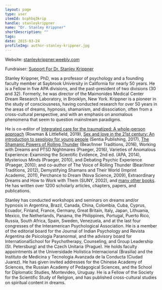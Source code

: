 ```yaml
---
layout: page
type: user
itemId: bcphbq3krip
handle: stanleykrippner
name: "Dr. Stanley Krippner"
shortDescription: ""
tags:
date: 2015-03-24
profileImg: author-stanley-krippner.jpg
---
```


Website: [stanleykrippner.weebly.com](https://stanleykrippner.weebly.com)

Fundraiser: [Support For Dr. Stanley Krippner](https://www.gofundme.com/f/support-for-dr-stanley-krippner)

Stanley Krippner, PhD, was a professor of psychology and a founding faculty member at Saybrook University in California for nearly 50 years. He is a Fellow in five APA divisions, and the past-president of two divisions (30 and 32). Formerly, he was director of the Maimonides Medical Center Dream Research Laboratory, in Brooklyn, New York. Krippner is a pioneer in the study of consciousness, having conducted research for over 50 years in the areas of dreams, hypnosis, shamanism, and dissociation, often from a cross-cultural perspective, and with an emphasis on anomalous phenomena that seem to question mainstream paradigms. 

He is co-editor of [Integrated care for the traumatized: A whole-person approach](https://rowman.com/ISBN/9781538121382/Integrated-Care-for-the-Traumatized-A-Whole-Person-Approach) (Rowman & Littlefield, 2019), [Sex and love in the 21st century: An introduction to sexology for young people](http://www.sentiapublishing.com/business/sex-and-love-in-the-21st-century-an-introduction-to-sexology-for-young-people-krippner-iljas/) (Sentia Publishing, 2017), [The Shamanic Powers of Rolling Thunder](https://www.innertraditions.com/the-shamanic-powers-of-rolling-thunder.html) (Bear/Inner Traditions, 2016), Working with Dreams and PTSD Nightmares (Praeger, 2016), Varieties of Anomalous Experience: Examining the Scientific Evidence, 2nd ed. (APA, 2014), Mysterious Minds (Praeger, 2010), and Debating Psychic Experience (Praeger, 2010); and co-author of The Voice of Rolling Thunder (Bear/Inner Traditions, 2012), Demystifying Shamans and Their World (Imprint Academic, 2011), Perchance to Dream (Nova Science, 2009), Extraordinary Dreams and How to Work with Them (SUNY, 2002), and [many other books](https://stanleykrippner.weebly.com/--books.html). He has written over 1200 scholarly articles, chapters, papers, and publications.​

Stanley has conducted workshops and seminars on dreams and/or hypnosis in Argentina, Brazil, Canada, China, Colombia, Cuba, Cyprus, Ecuador, Finland, France, Germany, Great Britain, Italy, Japan, Lithuania, Mexico, the Netherlands, Panama, the Philippines, Portugal, Puerto Rico, Russia, South Africa, Spain, Sweden, Venezuela, and at the last four congresses of the Interamerican Psychological Association. He is a member of the editorial board for the Journal of Indian Psychology and Revista Argentina de Psicologia Paranormal, and the advisory board for InternationalSchool for Psychotherapy, Counseling, and Group Leadership (St. Petersburg) and the Czech Unitaria (Prague). He holds faculty appointments at the Universidade Holistica Internacional (Brasilia) and the Instituto de Medicina y Tecnologia Avanzada de la Conducta (Ciudad Juarez). He has given invited addresses for the Chinese Academy of Sciences, the Russian Academy of Pedagogical Sciences, and the School for Diplomatic Studies, Montevideo, Uruguay. He is a Fellow of the Society for the Scientific Study of Religion, and has published cross-cultural studies on spiritual content in dreams.
